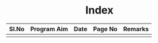 <h1  align="center">Index</h1>


|Sl.No|Program Aim|Date|Page No|Remarks|
|---|---|---|---|---|
||||||